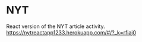 # NYT
React version of the NYT article activity.
<br>
https://nytreactapp1233.herokuapp.com/#/?_k=rfiaj0
